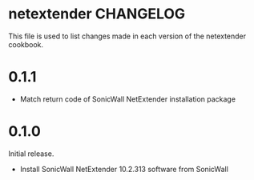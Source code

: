 # netextender CHANGELOG

This file is used to list changes made in each version of the netextender cookbook.

# 0.1.1

- Match return code of SonicWall NetExtender installation package

# 0.1.0

Initial release.

- Install SonicWall NetExtender 10.2.313 software from SonicWall
